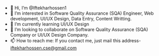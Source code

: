 - 👋 Hi, I’m @Iftekharhossen1
- 👀 I’m interested in Software Quality Assurance (SQA) Engineer, Web development, UI/UX Design, Data Entry, Content Writting.
- 🌱 I’m currently learning UI/UX Design
- 💞️ I’m looking to collaborate on Software Quality Assurance (SQA) Company or UI/UX Design Company.
- 📫 How to reach me: If you contact me, just mail this address- iftekharhossen.cse@gmail.com

<!---
Iftekharhossen1/Iftekharhossen1 is a ✨ special ✨ repository because its `README.md` (this file) appears on your GitHub profile.
You can click the Preview link to take a look at your changes.
--->
